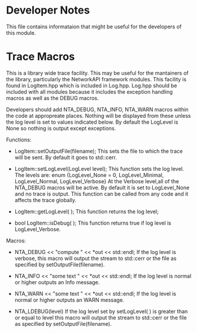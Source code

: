 # Developer Notes

This file contains informataion that might be useful for the developers of this module.

# Trace Macros

This is a library wide trace facility.  This may be useful for the mantainers 
of the library, particularly the NetworkAPI framework modules.  This facility is found
in LogItem.hpp which is included in Log.hpp.  Log.hpp should be included with all 
modules because it includes the exception handling macros as well as the DEBUG macros.

Developers should add NTA_DEBUG, NTA_INFO, NTA_WARN macros within the code at
appropreate places. Nothing will be displayed from these unless the log level
is set to values indicated below. By default the LogLevel is None so nothing is output
except exceptions.

Functions:
 * LogItem::setOutputFile(filename);
		This sets the file to which the trace will be sent.
		By default it goes to std::cerr.
		
 * LogItem::setLogLevel(LogLevel level);
		This function sets the log level.  The levels are:
		enum {LogLevel_None = 0, LogLevel_Minimal, LogLevel_Normal, LogLevel_Verbose}
		At the Verbose level,all of the NTA_DEBUG macros will be active.
		By default it is set to LogLevel_None and no trace is output.
		This function can be called from any code and it affects the trace globally.
		
 * LogItem::getLogLevel( ); 
		This function returns the log level;
		
 * bool LogItem::isDebug( );
		This function returns true if log level is LogLevel_Verbose.
		
Macros:
 * NTA_DEBUG << "compute " << *out << std::endl;
		If the log level is verbose, this macro will output the stream to std::cerr 
		or the file as specified by setOutputFile(filename).
		
 * NTA_INFO << "some text " << *out << std::endl;
		If the log level is normal or higher outputs an Info message.
		
 * NTA_WARN << "some text " << *out << std::endl;
		If the log level is normal or higher outputs an WARN message.
		
 * NTA_LDEBUG(level)
		If the log level set by setLogLevel( ) is greater than or equal to level
		this macro will output the stream to std::cerr or the file as specified
		by setOutputFile(filename).